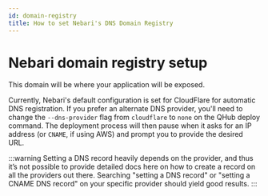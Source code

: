 ```yaml
---
id: domain-registry
title: How to set Nebari's DNS Domain Registry
---
```


# Nebari domain registry setup

This domain will be where your application will be exposed.

Currently, Nebari's default configuration is set for CloudFlare for automatic DNS registration. If you prefer an alternate DNS provider, you'll need to change the `--dns-provider` flag from `cloudflare` to `none` on the QHub deploy command.
The deployment process will then pause when it asks for an IP address (or `CNAME`, if using AWS) and prompt you to provide the desired URL.

:::warning
Setting a DNS record heavily depends on the provider, and thus it’s not possible to provide detailed docs here on how to
create a record on all the providers out there. Searching "setting a DNS record" or "setting a CNAME DNS record" on your specific provider should yield good results.
:::

